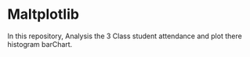 # Maltplotlib
In this repository, Analysis the 3 Class student attendance and plot there histogram barChart. 
